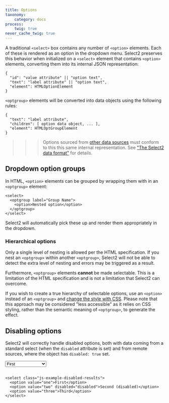 ```yaml
---
title: Options
taxonomy:
    category: docs
process:
    twig: true
never_cache_twig: true
---
```


A traditional `<select>` box contains any number of `<option>` elements. Each of these is rendered as an option in the dropdown menu. Select2 preserves this behavior when initialized on a `<select>` element that contains `<option>` elements, converting them into its internal JSON representation:

```
{
  "id": "value attribute" || "option text",
  "text": "label attribute" || "option text",
  "element": HTMLOptionElement
}
```

`<optgroup>` elements will be converted into data objects using the following rules:

```
{
  "text": "label attribute",
  "children": [ option data object, ... ],
  "element": HTMLOptGroupElement
}
```

> > > Options sourced from [other data sources](/data-sources) must conform to this this same internal representation. See ["The Select2 data format"](/data-sources/formats) for details.

## Dropdown option groups

In HTML, `<option>` elements can be grouped by wrapping them with in an `<optgroup>` element:

```
<select>
  <optgroup label="Group Name">
    <option>Nested option</option>
  </optgroup>
</select>
```

Select2 will automatically pick these up and render them appropriately in the dropdown.

### Hierarchical options

Only a single level of nesting is allowed per the HTML specification. If you nest an `<optgroup>` within another `<optgroup>`, Select2 will not be able to detect the extra level of nesting and errors may be triggered as a result.

Furthermore, `<optgroup>` elements **cannot** be made selectable. This is a limitation of the HTML specification and is not a limitation that Select2 can overcome.

If you wish to create a true hierarchy of selectable options, use an `<option>` instead of an `<optgroup>` and [change the style with CSS](http://stackoverflow.com/q/30820215/359284#30948247). Please note that this approach may be considered "less accessible" as it relies on CSS styling, rather than the semantic meaning of `<optgroup>`, to generate the effect.

## Disabling options

Select2 will correctly handle disabled options, both with data coming from a standard select (when the `disabled` attribute is set) and from remote sources, where the object has `disabled: true` set.

<div class="s2-example">
    <select class="js-example-disabled-results form-control">
      <option value="one">First</option>
      <option value="two" disabled="disabled">Second (disabled)</option>
      <option value="three">Third</option>
    </select>
</div>

<pre data-fill-from=".js-code-disabled-option"></pre>

```
<select class="js-example-disabled-results">
  <option value="one">First</option>
  <option value="two" disabled="disabled">Second (disabled)</option>
  <option value="three">Third</option>
</select>
```

<script type="text/javascript" class="js-code-disabled-option">

var $disabledResults = $(".js-example-disabled-results");
$disabledResults.select2();

</script>
